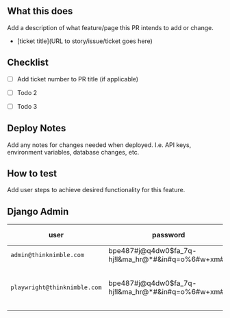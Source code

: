 ## What this does

Add a description of what feature/page this PR intends to add or change.

- [ticket title](URL to story/issue/ticket goes here)

## Checklist
- [ ] Add ticket number to PR title (if applicable)
- [ ] Todo 2
- [ ] Todo 3


## Deploy Notes

Add any notes for changes needed when deployed. I.e. API keys, environment variables, database changes, etc.

## How to test

Add user steps to achieve desired functionality for this feature.

## Django Admin
| user | password | has admin | notes |
| --- | --- | --- | --- |
| `admin@thinknimble.com` | bpe487#j@q4dw0$fa_7q-hj!l&ma_hr@*#&in#q=o%6#w+xm#9 | :white_check_mark: | |
| `playwright@thinknimble.com` | bpe487#j@q4dw0$fa_7q-hj!l&ma_hr@*#&in#q=o%6#w+xm#9 | :x: | Only use for automated E2E testing |
